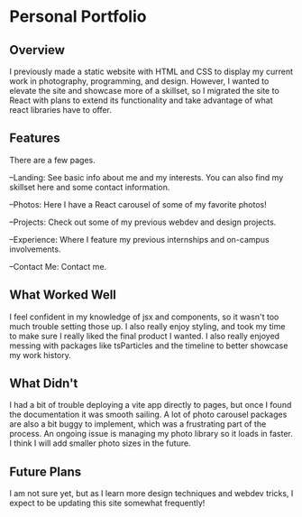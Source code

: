 # Personal Portfolio

## Overview

I previously made a static website with HTML and CSS to display my current work in photography, programming, and design. However, I wanted to elevate the site and showcase more of a skillset, so I migrated the site to React with plans to extend its functionality and take advantage of what react libraries have to offer. 

## Features
There are a few pages. 

–Landing: See basic info about me and my interests. You can also find my skillset here and some contact information. 

–Photos: Here I have a React carousel of some of my favorite photos!

–Projects: Check out some of my previous webdev and design projects. 

–Experience: Where I feature my previous internships and on-campus involvements. 

–Contact Me: Contact me. 

## What Worked Well

I feel confident in my knowledge of jsx and components, so it wasn't too much trouble setting those up. I also really enjoy styling, and took my time to make sure I really liked the final product I wanted. I also really enjoyed messing with packages like tsParticles and the timeline to better showcase my work history. 

## What Didn't

I had a bit of trouble deploying a vite app directly to pages, but once I found the documentation it was smooth sailing. A lot of photo carousel packages are also a bit buggy to implement, which was a frustrating part of the process. An ongoing issue is managing my photo library so it loads in faster. I think I will add smaller photo sizes in the future.

## Future Plans 

I am not sure yet, but as I learn more design techniques and webdev tricks, I expect to be updating this site somewhat frequently!


